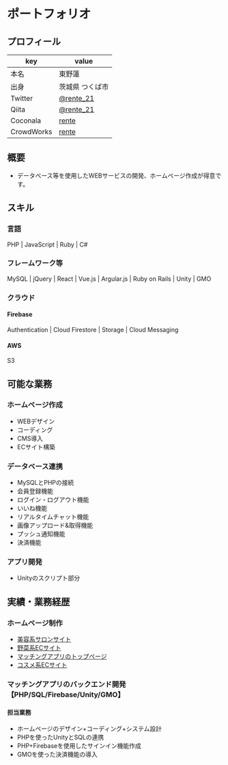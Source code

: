 # ポートフォリオ

## プロフィール

|key|value|
|----|----|
|本名|東野蓮|
|出身|茨城県 つくば市|
|Twitter|[@rente_21](https://twitter.com/rente_21)|
|Qiita|[@rente_21](https://qiita.com/rente_21)|
|Coconala|[rente](https://profile.coconala.com/users/1555261)|
|CrowdWorks|[rente](https://crowdworks.jp/public/employees/3099420?ref=mypage_nav1_account)|

## 概要

- データベース等を使用したWEBサービスの開発、ホームページ作成が得意です。

## スキル

### 言語

PHP | JavaScript | Ruby | C#

### フレームワーク等

MySQL | jQuery | React | Vue.js | Argular.js | Ruby on Rails | Unity | GMO

### クラウド

#### Firebase

Authentication | Cloud Firestore | Storage | Cloud Messaging

#### AWS

S3

## 可能な業務

### ホームページ作成
- WEBデザイン
- コーディング
- CMS導入
- ECサイト構築

### データベース連携
- MySQLとPHPの接続
- 会員登録機能
- ログイン・ログアウト機能
- いいね機能
- リアルタイムチャット機能
- 画像アップロード&取得機能
- プッシュ通知機能
- 決済機能

### アプリ開発
- Unityのスクリプト部分

## 実績・業務経歴

### ホームページ制作

- [美容系サロンサイト](https://charm-plus.tokyo)
- [野菜系ECサイト](https://vezima.buyshop.jp)
- [マッチングアプリのトップページ](https://paypapa.jp)
- [コスメ系ECサイト](https://bestnetkyuus.shopselect.net)

### マッチングアプリのバックエンド開発【PHP/SQL/Firebase/Unity/GMO】

#### 担当業務
- ホームページのデザイン+コーディング+システム設計
- PHPを使ったUnityとSQLの連携
- PHP+Firebaseを使用したサインイン機能作成
- GMOを使った決済機能の導入
